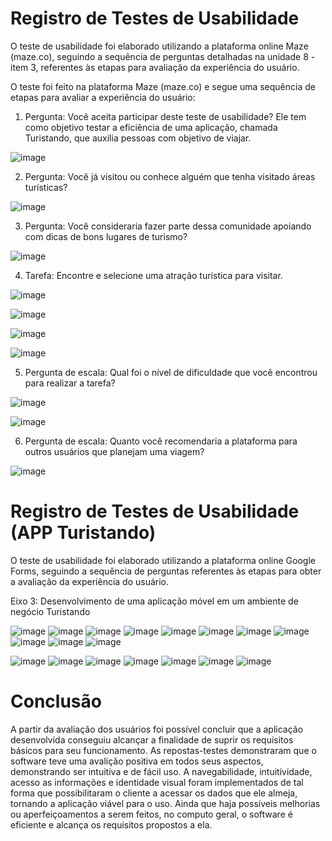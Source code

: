 # Registro de Testes de Usabilidade

O teste de usabilidade foi elaborado utilizando a plataforma online Maze (maze.co), seguindo a sequência de perguntas detalhadas na unidade 8 - item 3, referentes às etapas para avaliação da experiência do usuário. 

O teste foi feito na plataforma Maze (maze.co) e segue uma sequência de etapas para avaliar a experiência do usuário: 

1. Pergunta: Você aceita participar deste teste de usabilidade? Ele tem como objetivo testar a eficiência de uma aplicação, chamada Turistando, que auxilia pessoas com objetivo de viajar. 

![image](https://user-images.githubusercontent.com/102244252/236699830-e1c2da5c-7e3f-43d6-a85d-bb4c1199d793.png)

2. Pergunta: Você já visitou ou conhece alguém que tenha visitado áreas turísticas? 

![image](https://user-images.githubusercontent.com/102244252/236699854-c1c709aa-6950-42ee-b601-6c9d77e03385.png)

3. Pergunta: Você consideraria fazer parte dessa comunidade apoiando com dicas de bons lugares de turismo? 

![image](https://user-images.githubusercontent.com/102244252/236699872-f1f83775-1d44-4645-b9ff-f77e8502d41b.png)

4. Tarefa: Encontre e selecione uma atração turística para visitar. 

![image](https://user-images.githubusercontent.com/102244252/236699895-ec5a00d4-66f3-4a59-a161-ae7245bc5263.png)

![image](https://user-images.githubusercontent.com/102244252/236699911-f874a297-ded4-42ed-9463-5920e3a0c384.png)

![image](https://user-images.githubusercontent.com/102244252/236699920-7870fbae-141c-4fc1-b5a0-33945a313fdd.png)

![image](https://user-images.githubusercontent.com/102244252/236699929-4ffe9afc-2259-4c24-9d8c-b507d8ad18ee.png)

5. Pergunta de escala: Qual foi o nível de dificuldade que você encontrou para realizar a tarefa? 

![image](https://user-images.githubusercontent.com/102244252/236699953-74d4dbf4-17a9-4153-aa36-d9c95b8e2222.png)

![image](https://user-images.githubusercontent.com/102244252/236699961-45abf20d-afd7-4006-bb4d-e85e7a08c72a.png)

6. Pergunta de escala: Quanto você recomendaria a plataforma para outros usuários que planejam uma viagem? 

![image](https://user-images.githubusercontent.com/102244252/236699980-91981003-16c5-4e90-adb5-f4469545808c.png)

# Registro de Testes de Usabilidade (APP Turistando)

O teste de usabilidade foi elaborado utilizando a plataforma online Google Forms, seguindo a sequência de perguntas referentes às etapas para obter a avaliação da experiência do usuário.

Eixo 3: Desenvolvimento de uma aplicação móvel em um ambiente de negócio
Turistando

![image](https://github.com/ICEI-PUC-Minas-PMV-ADS/pmv-ads-2023-1-e3-proj-mov-t4-turistando/assets/102244252/a111177b-ecd3-47f8-a15e-525ec9de7ad1)
![image](https://github.com/ICEI-PUC-Minas-PMV-ADS/pmv-ads-2023-1-e3-proj-mov-t4-turistando/assets/102244252/914e178d-5c4b-4259-875c-469451c831bd)
![image](https://github.com/ICEI-PUC-Minas-PMV-ADS/pmv-ads-2023-1-e3-proj-mov-t4-turistando/assets/102244252/72bee3f3-d1a5-4e80-8392-c09409a25103)
![image](https://github.com/ICEI-PUC-Minas-PMV-ADS/pmv-ads-2023-1-e3-proj-mov-t4-turistando/assets/102244252/f4356928-37f0-4ffa-b050-7df5bc18a095)
![image](https://github.com/ICEI-PUC-Minas-PMV-ADS/pmv-ads-2023-1-e3-proj-mov-t4-turistando/assets/102244252/0c789e33-e653-4cb6-a937-106c3bd06aa4)
![image](https://github.com/ICEI-PUC-Minas-PMV-ADS/pmv-ads-2023-1-e3-proj-mov-t4-turistando/assets/102244252/6dcdc3c8-60ba-4213-ba32-fa1e4bd3c4ee)
![image](https://github.com/ICEI-PUC-Minas-PMV-ADS/pmv-ads-2023-1-e3-proj-mov-t4-turistando/assets/102244252/86d38f21-8292-48c7-a35f-a084d2073f08)
![image](https://github.com/ICEI-PUC-Minas-PMV-ADS/pmv-ads-2023-1-e3-proj-mov-t4-turistando/assets/102244252/ee7252c0-3650-46ad-9cf6-7b1be3c3a8b8)
![image](https://github.com/ICEI-PUC-Minas-PMV-ADS/pmv-ads-2023-1-e3-proj-mov-t4-turistando/assets/102244252/b84cdac0-88f3-4650-9fe3-65b285fc04ae)
![image](https://github.com/ICEI-PUC-Minas-PMV-ADS/pmv-ads-2023-1-e3-proj-mov-t4-turistando/assets/102244252/947f5005-13b5-41b8-9a2d-12140c360dd5)
![image](https://github.com/ICEI-PUC-Minas-PMV-ADS/pmv-ads-2023-1-e3-proj-mov-t4-turistando/assets/102244252/06705281-3b05-4f7f-8d1a-fc0fd18a961e)

![image](https://github.com/ICEI-PUC-Minas-PMV-ADS/pmv-ads-2023-1-e3-proj-mov-t4-turistando/assets/102244252/732b7883-9ebe-4d51-8a76-a2d60582836c)
![image](https://github.com/ICEI-PUC-Minas-PMV-ADS/pmv-ads-2023-1-e3-proj-mov-t4-turistando/assets/102244252/09a8ef16-8907-47a7-80ed-7fc8564bf9e8)
![image](https://github.com/ICEI-PUC-Minas-PMV-ADS/pmv-ads-2023-1-e3-proj-mov-t4-turistando/assets/102244252/17c2a560-a92b-441a-81a4-c3c9194437c8)
![image](https://github.com/ICEI-PUC-Minas-PMV-ADS/pmv-ads-2023-1-e3-proj-mov-t4-turistando/assets/102244252/8f792379-e3d3-4e83-baa0-59df270499d8)
![image](https://github.com/ICEI-PUC-Minas-PMV-ADS/pmv-ads-2023-1-e3-proj-mov-t4-turistando/assets/102244252/caf4a195-c318-436a-9080-272a39559363)
![image](https://github.com/ICEI-PUC-Minas-PMV-ADS/pmv-ads-2023-1-e3-proj-mov-t4-turistando/assets/102244252/68533ad1-e9b1-4a05-b930-f6f43c6cda1a)
![image](https://github.com/ICEI-PUC-Minas-PMV-ADS/pmv-ads-2023-1-e3-proj-mov-t4-turistando/assets/102244252/49428baf-8227-4bd2-bc7c-e6d39cc97859)

# Conclusão

A partir da avaliação dos usuários foi possível concluir que a aplicação desenvolvida conseguiu alcançar a finalidade de suprir os requisitos básicos para seu funcionamento. As repostas-testes demonstraram que o software teve uma avalição positiva em todos seus aspectos, demonstrando ser intuitiva e de fácil uso. A navegabilidade, intuitividade, acesso as informações e identidade visual foram implementados de tal forma que possibilitaram o cliente a acessar os dados que ele almeja, tornando a aplicação viável para o uso. Ainda que haja possíveis melhorias ou aperfeiçoamentos a serem feitos, no computo geral, o software é eficiente e alcança os requisitos propostos a ela.





